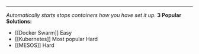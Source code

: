 ****
*Automatically starts stops containers how you have set it up.*
**3 Popular Solutions:**
- [[Docker Swarm]] Easy
- [[Kubernetes]] Most popular Hard
- [[MESOS]] Hard